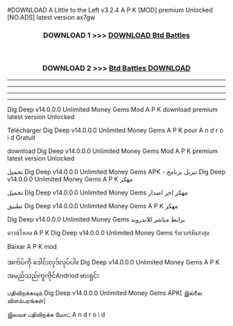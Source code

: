 #DOWNLOAD A Little to the Left v3.2.4 A P K [MOD] premium Unlocked [NO.ADS] latest version ax7gw 



<div align="center">

<h3>DOWNLOAD 1 >>> <a href="https://getmod1.web.app/?judule=Btd Battles">DOWNLOAD Btd Battles</a></h3><br>

<h3>DOWNLOAD 2 >>> <a href="https://getmod1.web.app/?judule=Btd Battles">Btd Battles DOWNLOAD </a></h3>

</div>


----------------------------------------------------------

----------------------------------------------------------

----------------------------------------------------------

----------------------------------------------------------


Dig Deep v14.0.0.0 Unlimited Money Gems  Mod A P K download premium latest version Unlocked

Télécharger  Dig Deep v14.0.0.0 Unlimited Money Gems  A P K pour A n d r o i d Gratuit

download Dig Deep v14.0.0.0 Unlimited Money Gems  Mod A P K premium latest version Unlocked

تحميل Dig Deep v14.0.0.0 Unlimited Money Gems  APK - تنزيل برنامج Dig Deep v14.0.0.0 Unlimited Money Gems  A P K مهكر

تحميل Dig Deep v14.0.0.0 Unlimited Money Gems  مهكر اخر اصدار

تطبيق Dig Deep v14.0.0.0 Unlimited Money Gems  A P K مهكر

Dig Deep v14.0.0.0 Unlimited Money Gems  برابط مباشر للاندرويد

ดาวน์โหลด A P K Dig Deep v14.0.0.0 Unlimited Money Gems  รับเวอร์ชันล่าสุด

Baixar A P K mod

အက်ပ်ကို ဒေါင်းလုဒ်လုပ်ပါ။ Dig Deep v14.0.0.0 Unlimited Money Gems  A P K အမည်သည်ကူကိုင်Andriod ဗားရှင်း

பதிவிறக்கவும் Dig Deep v14.0.0.0 Unlimited Money Gems  APK[ இல்லை விளம்பரங்கள்] 
 
இலவச பதிவிறக்க மோட் A n d r o i d



